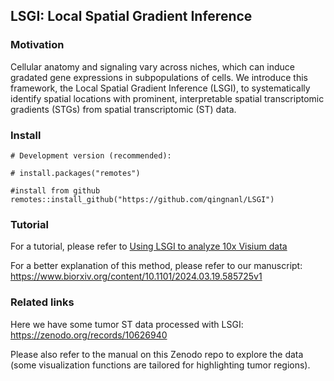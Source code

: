 ## LSGI: Local Spatial Gradient Inference

### Motivation
Cellular anatomy and signaling vary across niches, which can induce gradated gene expressions in subpopulations of cells. We introduce this framework, the Local Spatial Gradient Inference  (LSGI), to systematically identify spatial locations with prominent, interpretable spatial transcriptomic gradients (STGs) from spatial transcriptomic (ST) data.

### Install

```
# Development version (recommended):

# install.packages("remotes")

#install from github
remotes::install_github("https://github.com/qingnanl/LSGI")
```

### Tutorial

For a tutorial, please refer to [Using LSGI to analyze 10x Visium data](http://htmlpreview.github.io/?https://github.com/qingnanl/LSGI/blob/master/vignette/LSGI-Tutorial.html)

For a better explanation of this method, please refer to our manuscript: https://www.biorxiv.org/content/10.1101/2024.03.19.585725v1

### Related links

Here we have some tumor ST data processed with LSGI: https://zenodo.org/records/10626940

Please also refer to the manual on this Zenodo repo to explore the data (some visualization functions are tailored for highlighting tumor regions).
